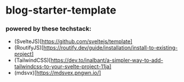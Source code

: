 # blog-starter-template
### powered by these techstack:
- (SvelteJS)[https://github.com/sveltejs/template]
- (RoutifyJS)[https://routify.dev/guide/installation/install-to-existing-project]
- (TailwindCSS)[https://dev.to/inalbant/a-simpler-way-to-add-tailwindcss-to-your-svelte-project-11ja]
- (mdsvx)[https://mdsvex.pngwn.io/]

